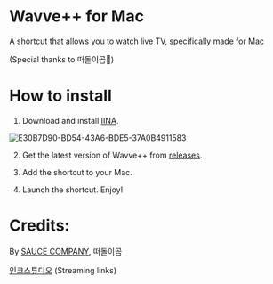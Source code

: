 # Wavve++ for Mac
A shortcut that allows you to watch live TV, specifically made for Mac

(Special thanks to 떠돌이곰)

# How to install

1. Download and install [IINA](https://iina.io).

![E30B7D90-BD54-43A6-BDE5-37A0B4911583](https://user-images.githubusercontent.com/82555878/196376569-038d00a4-aa2a-4c63-9b71-afdd6e5e1dfd.png)

2. Get the latest version of Wavve++ from [releases](https://github.com/Dr-Sauce/WavvePlusForMac/releases/tag/Releases).

3. Add the shortcut to your Mac.

4. Launch the shortcut. Enjoy!

# Credits:
By [SAUCE COMPANY](https://m.blog.naver.com/sauce2011), 떠돌이곰


[인코스튜디오](https://m.blog.naver.com/gjppjh09/222416011602) (Streaming links)
